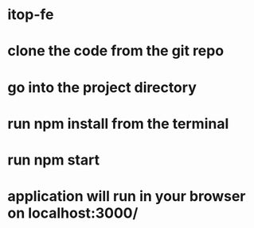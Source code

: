 # itop-fe
# clone the code from the git repo
# go into the project directory
# run npm install from the terminal
# run npm start
# application will run in your browser on localhost:3000/ 

